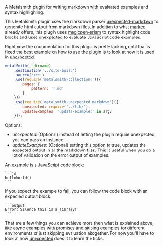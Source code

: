 A Metalsmith plugin for writing markdown with evaluated examples and
syntax highlighting.

This Metalsmith plugin uses the markdown parser
[unexpected-markdown](https://github.com/unexpectedjs/unexpected-markdown) to generate html output from
markdown files. In addition to what [marked](https://github.com/chjj/marked) already offers, this plugin
uses [magicpen-prism](,https://github.com/unexpectedjs/magicpen-prism)
to syntax highlight code blocks and uses
[unexpected](https://unexpected.js.org/) to evaluate JavaScript
code examples.

Right now the documentation for this plugin is pretty lacking, until
that is fixed the best example on how to use the plugin is to look at
how it is used in
[unexpected](https://unexpected.js.org/).

```js
metalSmith(__dirname)
    .destination('../site-build')
    .source('src')
    .use(require('metalsmith-collections')({
        pages: {
            pattern: '*.md'
        }
    }))
    .use(require('metalsmith-unexpected-markdown')({
        unexpected: require('../lib/'),
        updateExamples: 'update-examples' in argv
    }));
```

Options:

* _unexpected_: (Optional) instead of letting the plugin require
  unexpected, you can pass an instance.
* _updateExamples_: (Optional) setting this option to true, updates
  the expected output in all the markdown files. This is useful when
  you do a lot of validation on the error output of examples.

An example is a JavaScript code block:

    ```js
    helloWorld()
    ```

If you expect the example to fail, you can follow the code block with
an expected output block:

    ```output
    Error: Silence this is a library!
    ```

That are a few things you can achieve more then what is explained
above, like async examples with promises and skiping examples for
different environments or just skipping evaluation altogether. For now
you'll have to look at how
[unexpected](https://unexpected.js.org/)
does it to learn the ticks.
